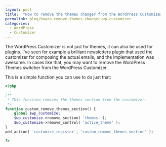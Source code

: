 ```yaml
---
layout: post
title:  "How to remove the themes changer from the WordPress Customizer"
permalink: blog/howto-remove-themes-changer-wp-customizer
categories:
  - WordPress
  - Customizer
---
```


The WordPress Customizer is not just for themes, it can also be used for plugins. I've seen for example a brilliant newsletters plugin that used the customizer for composing the actual emails, and the implementation was awesome. In cases like that, you may want to remove the WordPress Themes switcher from the WordPress Customizer.

This is a simple function you can use to do just that:

```php
<?php

/**
 * This function removes the themes section from the customizer.
 */
function custom_remove_themes_section() {
	global $wp_customize;
	$wp_customize->remove_section( 'themes' );
	$wp_customize->remove_control( 'active_theme' );
}
add_action( 'customize_register', 'custom_remove_themes_section' );

?>
```
